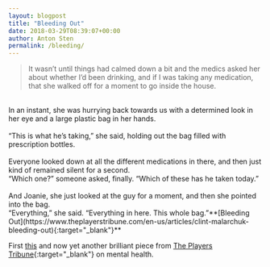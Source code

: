 ```yaml
---
layout: blogpost
title: "Bleeding Out"
date: 2018-03-29T08:39:07+00:00
author: Anton Sten
permalink: /bleeding/
---
```


>It wasn’t until things had calmed down a bit and the medics asked her about whether I’d been drinking, and if I was taking any medication, that she walked off for a moment to go inside the house.
<br />
In an instant, she was hurrying back towards us with a determined look in her eye and a large plastic bag in her hands.
<br /><br />
“This is what he’s taking,” she said, holding out the bag filled with prescription bottles.
<br /><br />
Everyone looked down at all the different medications in there, and then just kind of remained silent for a second.
<br />
“Which one?” someone asked, finally. “Which of these has he taken today.”
<br /><br />
And Joanie, she just looked at the guy for a moment, and then she pointed into the bag.
<br />
“Everything,” she said. “Everything in here. This whole bag.”**[Bleeding Out](https://www.theplayerstribune.com/en-us/articles/clint-malarchuk-bleeding-out){:target="_blank"}**

First [this](https://www.antonsten.com/everyoneisgoingthroughsomething/) and now yet another brilliant piece from [The Players Tribune](https://www.theplayerstribune.com/en-us/articles/clint-malarchuk-bleeding-out){:target="_blank"} on mental health.
